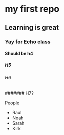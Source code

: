 # my first repo

## Learning is great

### Yay for Echo class

#### Should be h4

##### H5

###### H6
####### H7?

People
- Raul
- Noah
- Sarah
- Kirk
